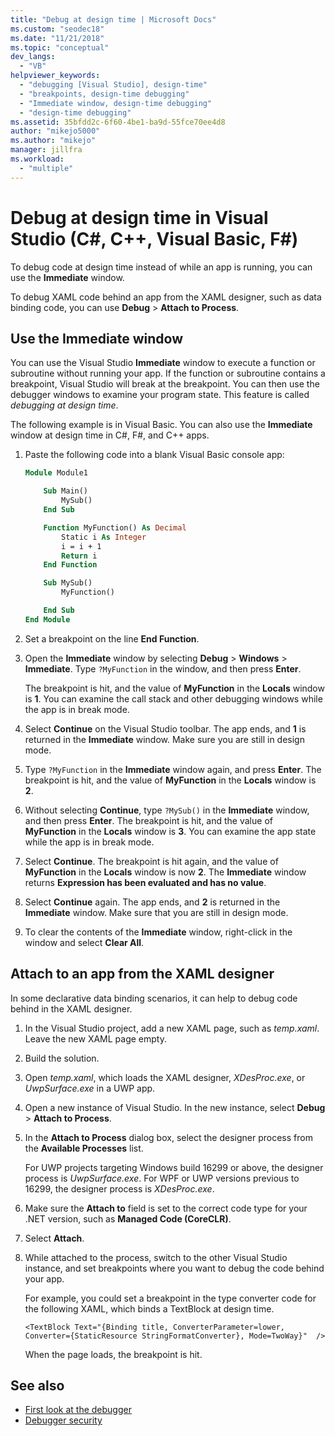 ```yaml
---
title: "Debug at design time | Microsoft Docs"
ms.custom: "seodec18"
ms.date: "11/21/2018"
ms.topic: "conceptual"
dev_langs:
  - "VB"
helpviewer_keywords:
  - "debugging [Visual Studio], design-time"
  - "breakpoints, design-time debugging"
  - "Immediate window, design-time debugging"
  - "design-time debugging"
ms.assetid: 35bfdd2c-6f60-4be1-ba9d-55fce70ee4d8
author: "mikejo5000"
ms.author: "mikejo"
manager: jillfra
ms.workload:
  - "multiple"
---
```

# Debug at design time in Visual Studio (C#, C++, Visual Basic, F#)

To debug code at design time instead of while an app is running, you can use the **Immediate** window.

To debug XAML code behind an app from the XAML designer, such as data binding code, you can use **Debug** > **Attach to Process**.

## Use the Immediate window

You can use the Visual Studio **Immediate** window to execute a function or subroutine without running your app. If the function or subroutine contains a breakpoint, Visual Studio will break at the breakpoint. You can then use the debugger windows to examine your program state. This feature is called *debugging at design time*.

The following example is in Visual Basic. You can also use the **Immediate** window at design time in C#, F#, and C++ apps.

1. Paste the following code into a blank Visual Basic console app:

   ```vb
   Module Module1

       Sub Main()
           MySub()
       End Sub

       Function MyFunction() As Decimal
           Static i As Integer
           i = i + 1
           Return i
       End Function

       Sub MySub()
           MyFunction()

       End Sub
   End Module
   ```

1. Set a breakpoint on the line **End Function**.

1. Open the **Immediate** window by selecting **Debug** > **Windows** > **Immediate**. Type `?MyFunction` in the window, and then press **Enter**.

   The breakpoint is hit, and the value of **MyFunction** in the **Locals** window is **1**. You can examine the call stack and other debugging windows while the app is in break mode.

1. Select **Continue** on the Visual Studio toolbar. The app ends, and **1** is returned in the **Immediate** window. Make sure you are still in design mode.

1. Type `?MyFunction` in the **Immediate** window again, and press **Enter**. The breakpoint is hit, and the value of **MyFunction** in the **Locals** window is **2**.

1. Without selecting **Continue**, type `?MySub()` in the **Immediate** window, and then press **Enter**. The breakpoint is hit, and the value of **MyFunction** in the **Locals** window is **3**. You can examine the app state while the app is in break mode.

1. Select **Continue**. The breakpoint is hit again, and the value of **MyFunction** in the **Locals** window is now **2**. The **Immediate** window returns **Expression has been evaluated and has no value**.

1. Select **Continue** again. The app ends, and **2** is returned in the **Immediate** window. Make sure that you are still in design mode.

1. To clear the contents of the **Immediate** window, right-click in the window and select **Clear All**.

## Attach to an app from the XAML designer

In some declarative data binding scenarios, it can help to debug code behind in the XAML designer.

1. In the Visual Studio project, add a new XAML page, such as *temp.xaml*. Leave the new XAML page empty.

1. Build the solution.

1. Open *temp.xaml*, which loads the XAML designer, *XDesProc.exe*, or *UwpSurface.exe* in a UWP app.

1. Open a new instance of Visual Studio. In the new instance, select **Debug** > **Attach to Process**.

1. In the **Attach to Process** dialog box, select the designer process from the **Available Processes** list.

   For UWP projects targeting Windows build 16299 or above, the designer process is *UwpSurface.exe*. For WPF or UWP versions previous to 16299, the designer process is *XDesProc.exe*.

1. Make sure the **Attach to** field is set to the correct code type for your .NET version, such as **Managed Code (CoreCLR)**.

1. Select **Attach**.

1. While attached to the process, switch to the other Visual Studio instance, and set breakpoints where you want to debug the code behind your app.

   For example, you could set a breakpoint in the type converter code for the following XAML, which binds a TextBlock at design time.

    ```xaml
    <TextBlock Text="{Binding title, ConverterParameter=lower, Converter={StaticResource StringFormatConverter}, Mode=TwoWay}"  />
    ```
   When the page loads, the breakpoint is hit.

## See also
- [First look at the debugger](../debugger/debugger-feature-tour.md)
- [Debugger security](../debugger/debugger-security.md)